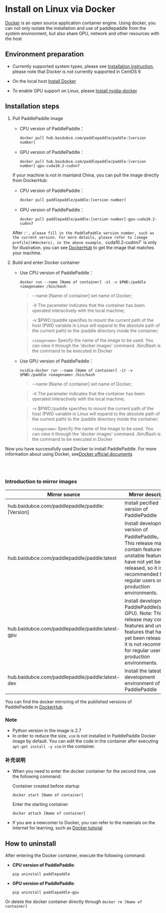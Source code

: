 # **Install on Linux via Docker**

[Docker](https://docs.docker.com/install/) is an open source application container engine. Using docker, you can not only isolate the installation and use of paddlepaddle from the system environment, but also share GPU, network and other resources with the host

## Environment preparation

- Currently supported system types, please see [Installation instruction](./index_cn.html), please note that Docker is not currently supported in CentOS 6

- On the local host [Install Docker](https://hub.docker.com/search/?type=edition&offering=community)

- To enable GPU support on Linux, please [Install nvidia-docker](https://github.com/NVIDIA/nvidia-docker)

## Installation steps

1. Pull PaddlePaddle image

    * CPU version of PaddlePaddle：
        ```
        docker pull hub.baidubce.com/paddlepaddle/paddle:[version number]
        ```

    * GPU version of PaddlePaddle：
        ```
        docker pull hub.baidubce.com/paddlepaddle/paddle:[version number]-gpu-cuda10.2-cudnn7
        ```

    If your machine is not in mainland China, you can pull the image directly from DockerHub:

    * CPU version of PaddlePaddle：
        ```
        docker pull paddlepaddle/paddle:[version number]
        ```

    * GPU version of PaddlePaddle：
        ```
        docker pull paddlepaddle/paddle:[version number]-gpu-cuda10.2-cudnn7
        ```

    After `:', please fill in the PaddlePaddle version number, such as the current version. For more details, please refer to [image profile](#dockers), in the above example, `cuda10.2-cudnn7` is only for illustration. you can see [DockerHub](https://hub.docker.com/r/paddlepaddle/paddle/tags/) to get the image that matches your machine.

2. Build and enter Docker container

    * Use CPU version of PaddlePaddle：



        ```
        docker run --name [Name of container] -it -v $PWD:/paddle <imagename> /bin/bash
        ```

        > --name [Name of container] set name of Docker;


        > -it The parameter indicates that the container has been operated interactively with the local machine;


        > -v $PWD:/paddle specifies to mount the current path of the host (PWD variable in Linux will expand to the absolute path of the current path) to the /paddle directory inside the container;

        > `<imagename>` Specify the name of the image to be used. You can view it through the 'docker images' command. /bin/Bash is the command to be executed in Docker


    * Use GPU version of PaddlePaddle：



        ```
        nvidia-docker run --name [Name of container] -it -v $PWD:/paddle <imagename> /bin/bash
        ```

        > --name [Name of container] set name of Docker;


        > -it The parameter indicates that the container has been operated interactively with the local machine;


        > -v $PWD:/paddle specifies to mount the current path of the host (PWD variable in Linux will expand to the absolute path of the current path) to the /paddle directory inside the container;

        > `<imagename>` Specify the name of the image to be used. You can view it through the 'docker images' command. /bin/Bash is the command to be executed in Docker


Now you have successfully used Docker to install PaddlePaddle. For more information about using Docker, see[Docker official documents](https://docs.docker.com)

<a name="dockers"></a>
</br></br>
### **Introduction to mirror images**
<p align="center">
<table>
    <thead>
    <tr>
        <th> Mirror source </th>
        <th> Mirror description </th>
    </tr>
    </thead>
    <tbody>
        <tr>
        <td> hub.baidubce.com/paddlepaddle/paddle:[Version] </td>
        <td> Install pecified version of PaddlePaddle </td>
    </tr>
    <tr>
        <td> hub.baidubce.com/paddlepaddle/paddle:latest </td>
        <td> Install development version of PaddlePaddle。Note: This release may contain features and unstable features that have not yet been released, so it is not recommended for regular users or production environments. </td>
    </tr>
    <tr>
        <td> hub.baidubce.com/paddlepaddle/paddle:latest-gpu </td>
        <td> Install development of PaddlePaddle(support GPU). Note: This release may contain features and unstable features that have not yet been released, so it is not recommended for regular users or production environments. </td>
    </tr>
        <tr>
        <td> hub.baidubce.com/paddlepaddle/paddle:latest-dev </td>
        <td> Install the latest development environment of PaddlePaddle </td>
    </tr>
   </tbody>
</table>
</p>

You can find the docker mirroring of the published versions of PaddlePaddle in [DockerHub](https://hub.docker.com/r/paddlepaddle/paddle/tags/).
### Note

* Python version in the image is 2.7
* In order to reduce the size, `vim` is not installed in PaddlePaddle Docker image by default. You can edit the code in the container after executing `apt-get install -y vim` in the container.

### 补充说明

* When you need to enter the docker container for the second time, use the following command:

    Container created before startup
    ```
    docker start [Name of container]
    ```

    Enter the starting container
    ```
    docker attach [Name of container]
    ```

* If you are a newcomer to Docker, you can refer to the materials on the Internet for learning, such as [Docker tutorial](http://www.runoob.com/docker/docker-hello-world.html)

## How to uninstall

After entering the Docker container, execute the following command:

* **CPU version of PaddlePaddle**:
    ```
    pip uninstall paddlepaddle
    ```

* **GPU version of PaddlePaddle**:
    ```
    pip uninstall paddlepaddle-gpu
    ```

Or delete the docker container directly through `docker rm [Name of container]`
